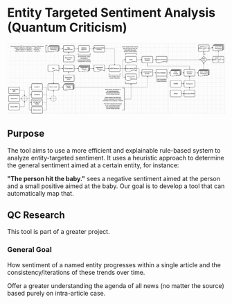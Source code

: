 # Entity Targeted Sentiment Analysis (Quantum Criticism)
![Pipeline Image](images/pipeline.png)

## Purpose
The tool aims to use a more efficient and explainable rule-based system to analyze entity-targeted sentiment. It uses a heuristic approach to determine the general sentiment aimed at a certain entity, for instance: 

**"The person hit the baby."** sees a negative sentiment aimed at the person and a small positive aimed at the baby. Our goal is to develop a tool that can automatically map that.

## QC Research

This tool is part of a greater project.

### General Goal

How sentiment of a named entity progresses within a single article and the consistency/iterations of these trends over time.

Offer a greater understanding the agenda of all news (no matter the source) based purely on intra-article case.

